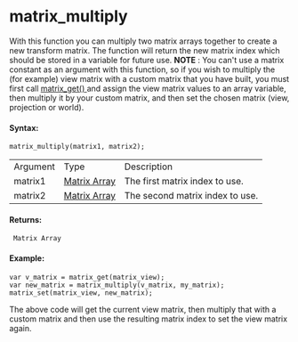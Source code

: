 # matrix_multiply

With this function you can multiply two matrix arrays together to create
a new transform matrix. The function will return the new matrix index
which should be stored in a variable for future use. **NOTE** : You
can't use a matrix constant as an argument with this function, so if you
wish to multiply the (for example) view matrix with a custom matrix that
you have built, you must first call [ matrix_get() ](matrix_get) and
assign the view matrix values to an array variable, then multiply it by
your custom matrix, and then set the chosen matrix (view, projection or
world).

#### Syntax:

``` gml
matrix_multiply(matrix1, matrix2);
```

|          |                                                                                                                           |                                 |
|----------|---------------------------------------------------------------------------------------------------------------------------|---------------------------------|
| Argument | Type                                                                                                                      | Description                     |
| matrix1  |  [Matrix Array](../../../../../GameMaker_Language/GML_Reference/Maths_And_Numbers/Matrix_Functions/Matrix_Functions)  | The first matrix index to use.  |
| matrix2  |  [Matrix Array](../../../../../GameMaker_Language/GML_Reference/Maths_And_Numbers/Matrix_Functions/Matrix_Functions)  | The second matrix index to use. |

#### Returns:

``` gml
 Matrix Array
```

#### Example:

``` gml
var v_matrix = matrix_get(matrix_view);
var new_matrix = matrix_multiply(v_matrix, my_matrix);
matrix_set(matrix_view, new_matrix);
```

The above code will get the current view matrix, then multiply that with
a custom matrix and then use the resulting matrix index to set the view
matrix again.
